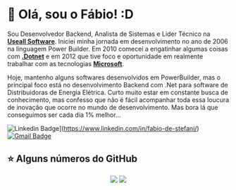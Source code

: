 # 👋 Olá, sou o Fábio! :D

Sou Desenvolvedor Backend, Analista de Sistemas e Lider Técnico na **[Useall Software](https://useall.com.br/)**.
Iniciei minha jornada em desenvolvimento no ano de 2006 na linguagem Power Builder.
Em 2010 comecei a engatinhar algumas coisas com **[.Dotnet](https://dotnet.microsoft.com/)** e em 2012 que tive foco e oportunidade em realmente trabalhar com as tecnologias **[Microsoft](https://www.microsoft.com/pt-br/)**.

Hoje, mantenho alguns softwares desenvolvidos em PowerBuilder, mas o principal foco está no desenvolvimento Backend com .Net para software de Distribuidoras de Energia Elétrica.
Curto muito estar em constante busca de conhecimento, mas confesso que não é fácil acompanhar toda essa loucura de inovação que ocorre no mundo de desenvolvimento. Mas bora lá que conseguimos ser cada dia 1% melhor...

![Linkedin Badge](https://img.shields.io/badge/-LinkedIn-blue?style=flat-square&logo=Linkedin&logoColor=white&link=https://www.linkedin.com/in/fabio-de-stefani/)](https://www.linkedin.com/in/fabio-de-stefani/)
[![Gmail Badge](https://img.shields.io/badge/-Gmail-c14438?style=flat-square&logo=Gmail&logoColor=white&link=mailto:fabiostefani@gmail.com)](mailto:fabiostefani@gmail.com)


## ⭐ Alguns números do GitHub

<p align = "center">
  <img src = "https://github-readme-stats.vercel.app/api?username=fabiostefani&show_icons=true&theme=merko&line_height=27">
  <img src = "https://github-readme-stats.vercel.app/api/top-langs/?username=fabiostefani&hide=css,java,html&theme=merko">
</p>
